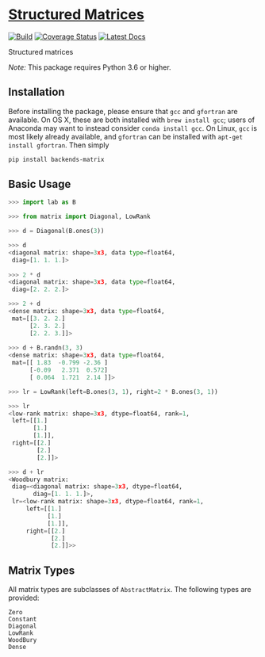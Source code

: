 # [Structured Matrices](http://github.com/wesselb/matrix)

[![Build](https://travis-ci.org/wesselb/matrix.svg?branch=master)](https://travis-ci.org/wesselb/matrix)
[![Coverage Status](https://coveralls.io/repos/github/wesselb/matrix/badge.svg?branch=master&service=github)](https://coveralls.io/github/wesselb/matrix?branch=master)
[![Latest Docs](https://img.shields.io/badge/docs-latest-blue.svg)](https://wesselb.github.io/matrix)

Structured matrices

*Note:* This package requires Python 3.6 or higher.

## Installation

Before installing the package, please ensure that `gcc` and `gfortran` are 
available.
On OS X, these are both installed with `brew install gcc`;
users of Anaconda may want to instead consider `conda install gcc`.
On Linux, `gcc` is most likely already available, and `gfortran` can be
installed with `apt-get install gfortran`.
Then simply

```bash
pip install backends-matrix
```

## Basic Usage
```python
>>> import lab as B

>>> from matrix import Diagonal, LowRank

>>> d = Diagonal(B.ones(3))

>>> d
<diagonal matrix: shape=3x3, data type=float64,
 diag=[1. 1. 1.]>
  
>>> 2 * d
<diagonal matrix: shape=3x3, data type=float64,
 diag=[2. 2. 2.]>

>>> 2 + d
<dense matrix: shape=3x3, data type=float64,
 mat=[[3. 2. 2.]
      [2. 3. 2.]
      [2. 2. 3.]]>
  
>>> d + B.randn(3, 3)
<dense matrix: shape=3x3, data type=float64,
 mat=[[ 1.83  -0.799 -2.36 ]
      [-0.09   2.371  0.572]
      [ 0.064  1.721  2.14 ]]>

>>> lr = LowRank(left=B.ones(3, 1), right=2 * B.ones(3, 1))

>>> lr
<low-rank matrix: shape=3x3, dtype=float64, rank=1,
 left=[[1.]
       [1.]
       [1.]],
 right=[[2.]
        [2.]
        [2.]]>

>>> d + lr
<Woodbury matrix:
 diag=<diagonal matrix: shape=3x3, dtype=float64,
       diag=[1. 1. 1.]>,
 lr=<low-rank matrix: shape=3x3, dtype=float64, rank=1,
     left=[[1.]
           [1.]
           [1.]],
     right=[[2.]
            [2.]
            [2.]]>>
```

## Matrix Types

All matrix types are subclasses of `AbstractMatrix`.
The following types are provided:

```
Zero
Constant
Diagonal
LowRank
WoodBury
Dense
```
